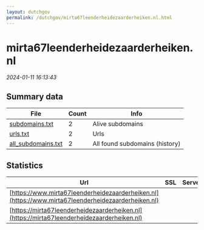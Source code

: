```yaml
---
layout: dutchgov
permalink: /dutchgov/mirta67leenderheidezaarderheiken.nl.html
---
```



# mirta67leenderheidezaarderheiken.nl
*2024-01-11 16:13:43*
## Summary data


| File       | Count | Info |
|------------|-------|------|
|[subdomains.txt](/data/mirta67leenderheidezaarderheiken.nl/subdomains.txt)|2|Alive subdomains|
|[urls.txt](/data/mirta67leenderheidezaarderheiken.nl/urls.txt)|2|Urls|
|[all_subdomains.txt](/data/mirta67leenderheidezaarderheiken.nl/all_subdomains.txt)|2|All found subdomains (history)|


## Statistics


| Url | SSL | Server | Cookie | HSTS | CSP | XFO | XXP | RP | Tech |Title |
|------------|-------|------|------|------|------|------|------|------|------|------|
|[https://www.mirta67leenderheidezaarderheiken.nl](https://www.mirta67leenderheidezaarderheiken.nl)| || | | | | | :white_check_mark: ||Document Moved|
|[https://mirta67leenderheidezaarderheiken.nl](https://mirta67leenderheidezaarderheiken.nl)| || | | | | | :white_check_mark: ||Document Moved|